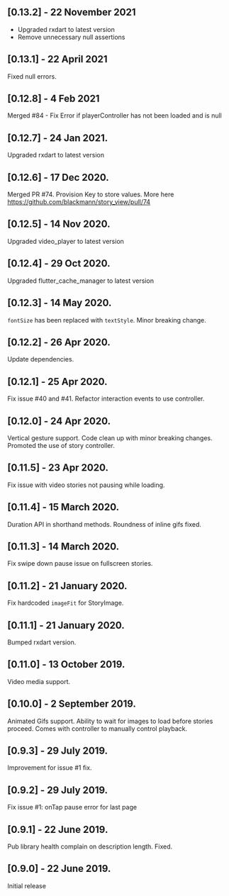 ## [0.13.2] - 22 November 2021
- Upgraded rxdart to latest version
- Remove unnecessary null assertions

## [0.13.1] - 22 April 2021
Fixed null errors.

## [0.12.8] - 4 Feb 2021
Merged #84 - Fix Error if playerController has not been loaded and is null

## [0.12.7] - 24 Jan 2021.
Upgraded rxdart to latest version

## [0.12.6] - 17 Dec 2020.
Merged PR #74. Provision Key to store values. More here https://github.com/blackmann/story_view/pull/74

## [0.12.5] - 14 Nov 2020.
Upgraded video_player to latest version

## [0.12.4] - 29 Oct 2020.
Upgraded flutter_cache_manager to latest version

## [0.12.3] - 14 May 2020.
`fontSize` has been replaced with `textStyle`. Minor breaking change.

## [0.12.2] - 26 Apr 2020.

Update dependencies.

## [0.12.1] - 25 Apr 2020.

Fix issue #40 and #41. Refactor interaction events to use controller.

## [0.12.0] - 24 Apr 2020.

Vertical gesture support. Code clean up with minor breaking changes. Promoted the use of story controller.

## [0.11.5] - 23 Apr 2020.

Fix issue with video stories not pausing while loading.

## [0.11.4] - 15 March 2020.

Duration API in shorthand methods. Roundness of inline gifs fixed.

## [0.11.3] - 14 March 2020.

Fix swipe down pause issue on fullscreen stories.

## [0.11.2] - 21 January 2020.

Fix hardcoded `imageFit` for StoryImage.

## [0.11.1] - 21 January 2020.

Bumped rxdart version.

## [0.11.0] - 13 October 2019.

Video media support.

## [0.10.0] - 2 September 2019.

Animated Gifs support.
Ability to wait for images to load before stories proceed.
Comes with controller to manually control playback.

## [0.9.3] - 29 July 2019.

Improvement for issue #1 fix.

## [0.9.2] - 29 July 2019.

Fix issue #1: onTap pause error for last page

## [0.9.1] - 22 June 2019.

Pub library health complain on description length. Fixed.

## [0.9.0] - 22 June 2019.

Initial release
